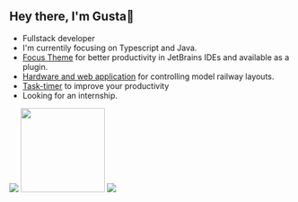 ## Hey there, I'm Gusta👋

-  Fullstack developer
-  I'm currentily focusing on Typescript and Java.
-  [Focus Theme](https://github.com/RUSHGGZ/focus-theme) for better productivity in JetBrains IDEs and available as a plugin.
-  [Hardware and web application](https://github.com/gustacamara/py-ui) for controlling model railway layouts.
-  [Task-timer](https://gustacamara.github.io/task-timer/) to improve your productivity
-  Looking for an internship.

<div>
  <img loading="lazy" src="https://github-readme-stats.vercel.app/api?username=gustacamara&hide=stars,issues&theme=transparent&show_icons=true"/>
  <img loading="lazy" height="150em" src="https://github-readme-stats.vercel.app/api/top-langs/?username=gustacamara&theme=transparent&layout=compact"/>
  
  <a href="https://skillicons.dev">
  <img src="https://skillicons.dev/icons?i=docker,git,c,ts,js,html,css,react,java,python,mysql,nodejs,figma,tailwind,vite,haskell,flask,linux" />
  </a>
</div>
